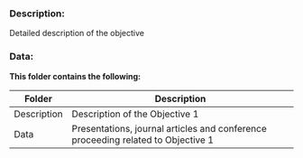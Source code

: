 ### Description:
Detailed description of the objective


### Data:

**This folder contains the following:**

Folder |  Description
--- | ---
Description | Description of the Objective 1
Data | Presentations, journal articles and conference proceeding related to Objective 1

